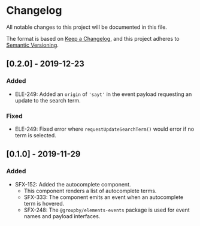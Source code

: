 # Changelog
All notable changes to this project will be documented in this file.

The format is based on [Keep a Changelog](https://keepachangelog.com/en/1.0.0/),
and this project adheres to [Semantic Versioning](https://semver.org/spec/v2.0.0.html).

## [0.2.0] - 2019-12-23
### Added
- ELE-249: Added an `origin` of `'sayt'` in the event payload requesting an update to the search term.

### Fixed
- ELE-249: Fixed error where `requestUpdateSearchTerm()` would error if no term is selected.

## [0.1.0] - 2019-11-29
### Added
- SFX-152: Added the autocomplete component.
  - This component renders a list of autocomplete terms.
  - SFX-333: The component emits an event when an autocomplete term is hovered.
  - SFX-248: The `@groupby/elements-events` package is used for event names and payload interfaces.
